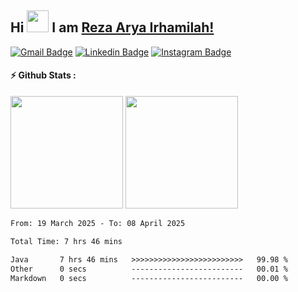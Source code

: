 ## Hi <img width="35em" src="https://i.giphy.com/media/w1OBpBd7kJqHrJnJ13/giphy.webp" width="40" /> I am [Reza Arya Irhamilah!](https://github.com/ezza-mee/)

[![Gmail Badge](https://img.shields.io/badge/-Email-EA4335?style=flat-square&logo=gmail&logoColor=white)](mailto:rezaaryairhamilah@gmail.com)
[![Linkedin Badge](https://img.shields.io/badge/-LinkedIn-0e76a8?style=flat-square&logo=Linkedin&logoColor=white)](https://www.linkedin.com/in/rezaaryairhamilah/)
[![Instagram Badge](https://img.shields.io/badge/-Instagram-e4405f?style=flat-square&logo=Instagram&logoColor=white)](https://www.instagram.com/ezza.mee?igsh=MTI2MW51NTZmOG03eg%3D%3D&utm_source=qr)

#### ⚡ Github Stats :
<div>
    <img height="180em" src="https://github-readme-stats-eight-theta.vercel.app/api?username=ezza-mee&show_icons=trueinclude_all_commits=true&count_private=true" />
    <img height="180em" src="https://github-readme-stats.vercel.app/api/top-langs/?username=ezza-mee&layout=compact&langs_count=8" />
</div>

<!--START_SECTION:waka-->

```txt
From: 19 March 2025 - To: 08 April 2025

Total Time: 7 hrs 46 mins

Java       7 hrs 46 mins   >>>>>>>>>>>>>>>>>>>>>>>>>   99.98 %
Other      0 secs          -------------------------   00.01 %
Markdown   0 secs          -------------------------   00.00 %
```

<!--END_SECTION:waka-->
